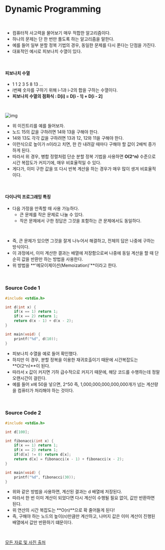 # Dynamic Programming

<br/>

* 컴퓨터적 사고력을 물어보기 매우 적합한 알고리즘이다.
* 하나의 문제는 단 한 번만 풀도록 하는 알고리즘을 말한다.
* 예를 들어 일부 분할 정복 기법의 경우, 동일한 문제를 다시 푼다는 단점을 가진다.
* 대표적인 예시로 피보나치 수열이 있다.

<br/>

#### 피보나치 수열

* 1 1 2 3 5 8 13 ...
* i번째 숫자를 구하기 위해 i-1과 i-2의 합을 구하는 수열이다.
* **피보나치 수열의 점화식 : D[i] = D[i - 1] + D[i - 2]**

<br/>

![img](https://postfiles.pstatic.net/MjAxODAzMjFfMTYy/MDAxNTIxNTY5NzEzMTM4.mUCdxKnnrQcQaegbI01kux-PSC-l42iDezrwmfhh5jsg.0PmqRE7ad1m7uGYKoWNQvdOVyMFe1kNc7tIC0G9gCEEg.PNG.ndb796/image.png?type=w773)

* 위 이진트리를 예를 들어보자.
* 노드 15의 값을 구하려면 14와 13을 구해야 한다.
* 14와 13도 각각 값을 구하려면 13과 12, 12와 11을 구해야 한다.
* 이런식으로 높이가 n이라고 치면, 한 칸 내려갈 때마다 구해야 할 값이 2배씩 증가하게 된다.
* 따라서 위 경우, 병합 정렬처럼 단순 분할 정복 기법을 사용하면 **O(2^n)** 수준으로 시간 복잡도가 커지기에, 매우 비효율적일 수 있다.
* 게다가, 이미 구한 값을 또 다시 반복 계산을 하는 경우가 매우 많이 생겨 비효율적이다.

<br/>

#### 다이나믹 프로그래밍 특징

* 다음 가정을 만족할 때 사용 가능하다.
  * 큰 문제를 작은 문제로 나눌 수 있다.
  * 작은 문제에서 구한 정답은 그것을 포함하는 큰 문제에서도 동일하다.

<br/>

* 즉, 큰 문제가 있으면 그것을 잘게 나누어서 해결하고, 전체의 답은 나중에 구하는 방식이다.
* 이 과정에서, 이미 계산한 결과는 배열에 저장함으로써 나중에 동일 계산을 할 때 단순히 값을 반환만 하는 방법을 사용한다.
* 위 방법을 **'메모이제이션(Memoization)'**이라고 한다.

<br/>

### Source Code 1

```c
#include <stdio.h>

int d(int x) {
	if(x == 1) return 1;
	if(x == 2) return 1;
	return d(x - 1) + d(x - 2);
}

int main(void) {
	printf("%d", d(10));
}
```

* 피보나치 수열을 예로 들어 확인했다.
* 하지만 이 경우, 분할 정복을 이용한 재귀호출이기 때문에 시간복잡도는 **O(2^n)**이 된다.
* 따라서 x 값이 커지면 기하 급수적으로 커지기 때문에, 해당 코드를 수행하는데 정말 오랜시간이 걸린다.
* 예를 들어 x에 50을 넣으면, 2^50 즉, 1,000,000,000,000,000개가 넘는 계산량을 컴퓨터가 처리해야 하는 것이다.

<br/>

### Source Code 2

```c
#include <stdio.h>

int d[100];

int fibonacci(int x) {
	if(x == 1) return 1;
	if(x == 2) return 1;
	if(d[x] != 0) return d[x];
	return d[x] = fibonacci(x - 1) + fibonacci(x - 2);
}

int main(void) {
	printf("%d", fibonacci(30));
}
```

* 위와 같은 방법을 사용하면, 계산된 결과는 d 배열에 저장된다.
* 따라서 한 번 이미 계산이 되었다면 다시 계산이 수행될 필요 없이, 값만 반환하면 된다.
* 위 연산의 시간 복잡도는 **O(n)**으로 확 줄어들게 된다!
* 즉, 구해야 하는 노드의 높이(n)만큼만 계산하고, 나머지 값은 이미 계산이 진행된 배열에서 값만 반환하기 떄문이다.

<br/>

[모든 자료 및 사진 출처](https://blog.naver.com/PostView.nhn?blogId=ndb796&logNo=221233570962&parentCategoryNo=&categoryNo=&viewDate=&isShowPopularPosts=false&from=postView)